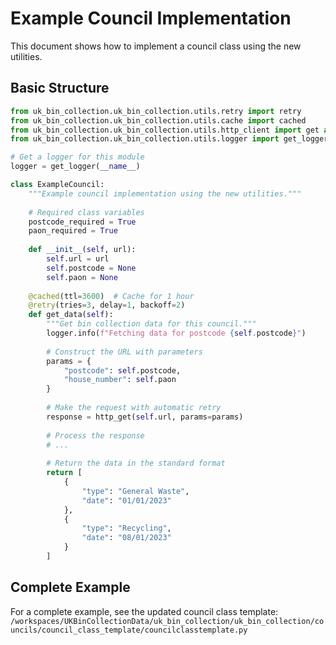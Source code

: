 # Example Council Implementation

This document shows how to implement a council class using the new utilities.

## Basic Structure

```python
from uk_bin_collection.uk_bin_collection.utils.retry import retry
from uk_bin_collection.uk_bin_collection.utils.cache import cached
from uk_bin_collection.uk_bin_collection.utils.http_client import get as http_get
from uk_bin_collection.uk_bin_collection.utils.logger import get_logger

# Get a logger for this module
logger = get_logger(__name__)

class ExampleCouncil:
    """Example council implementation using the new utilities."""
    
    # Required class variables
    postcode_required = True
    paon_required = True
    
    def __init__(self, url):
        self.url = url
        self.postcode = None
        self.paon = None
    
    @cached(ttl=3600)  # Cache for 1 hour
    @retry(tries=3, delay=1, backoff=2)
    def get_data(self):
        """Get bin collection data for this council."""
        logger.info(f"Fetching data for postcode {self.postcode}")
        
        # Construct the URL with parameters
        params = {
            "postcode": self.postcode,
            "house_number": self.paon
        }
        
        # Make the request with automatic retry
        response = http_get(self.url, params=params)
        
        # Process the response
        # ...
        
        # Return the data in the standard format
        return [
            {
                "type": "General Waste",
                "date": "01/01/2023"
            },
            {
                "type": "Recycling",
                "date": "08/01/2023"
            }
        ]
```

## Complete Example

For a complete example, see the updated council class template:
`/workspaces/UKBinCollectionData/uk_bin_collection/uk_bin_collection/councils/council_class_template/councilclasstemplate.py`